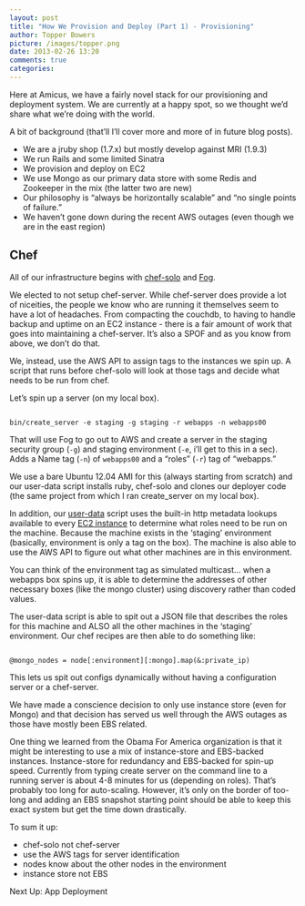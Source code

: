 ```yaml
---
layout: post
title: "How We Provision and Deploy (Part 1) - Provisioning"
author: Topper Bowers
picture: /images/topper.png
date: 2013-02-26 13:20
comments: true
categories: 
---
```


Here at Amicus, we have a fairly novel stack for our provisioning and deployment system. We are currently at a happy spot, so we thought we’d share what we’re doing with the world.

A bit of background (that’ll I’ll cover more and more of in future blog posts).

* We are a jruby shop (1.7.x) but mostly develop against MRI (1.9.3)
* We run Rails and some limited Sinatra
* We provision and deploy on EC2
* We use Mongo as our primary data store with some Redis and Zookeeper in the mix (the latter two are new)
* Our philosophy is “always be horizontally scalable” and “no single points of failure.”
* We haven’t gone down during the recent AWS outages (even though we are in the east region)

<h2>Chef</h2>

All of our infrastructure begins with <a href="http://wiki.opscode.com/display/chef/Chef+Solo">chef-solo</a> and <a href="https://github.com/fog/fog">Fog</a>.

We elected to not setup chef-server.  While chef-server does provide a lot of niceities, the people we know who are running it themselves seem to have a lot of headaches.  From compacting the couchdb, to having to handle backup and uptime on an EC2 instance - there is a fair amount of work that goes into maintaining a chef-server.  It’s also a SPOF and as you know from above, we don’t do that.

We, instead, use the AWS API to assign tags to the instances we spin up.  A script that runs before chef-solo will look at those tags and decide what needs to be run from chef.

Let’s spin up a server (on my local box).

<code>
bin/create_server -e staging -g staging -r webapps -n webapps00
</code>

That will use Fog to go out to AWS and create a server in the staging security group (<code>-g</code>) and staging environment (<code>-e</code>, i’ll get to this in a sec).  Adds a Name tag (<code>-n</code>) of <code>webapps00</code> and a “roles” (<code>-r</code>) tag of “webapps.”

We use a bare Ubuntu 12.04 AMI for this (always starting from scratch) and our user-data script installs ruby, chef-solo and clones our deployer code (the same project from which I ran create_server on my local box).

In addition, our <a href="http://alestic.com/2009/06/ec2-user-data-scripts">user-data</a> script uses the built-in http metadata lookups available to every <a href="http://docs.amazonwebservices.com/AWSEC2/latest/UserGuide/AESDG-chapter-instancedata.html">EC2 instance</a> to determine what roles need to be run on the machine.  Because the machine exists in the ‘staging’ environment (basically, environment is only a tag on the box).  The machine is also able to use the AWS API to figure out what other machines are in this environment.

You can think of the environment tag as simulated multicast... when a webapps box spins up, it is able to determine the addresses of other necessary boxes (like the mongo cluster) using discovery rather than coded values.

The user-data script is able to spit out a JSON file that describes the roles for this machine and ALSO all the other machines in the ‘staging’ environment.  Our chef recipes are then able to do something like:

<code>
@mongo_nodes = node[:environment][:mongo].map(&:private_ip)
</code>

This lets us spit out configs dynamically without having a configuration server or a chef-server.

We have made a conscience decision to only use instance store (even for Mongo) and that decision has served us well through the AWS outages as those have mostly been EBS related.  

One thing we learned from the Obama For America organization is that it might be interesting to use a mix of instance-store and EBS-backed instances.  Instance-store for redundancy and EBS-backed for spin-up speed.  Currently from typing create server on the command line to a running server is about 4-8 minutes for us (depending on roles).  That’s probably too long for auto-scaling.  However, it’s only on the border of too-long and adding an EBS snapshot starting point should be able to keep this exact system but get the time down drastically.

To sum it up:

* chef-solo not chef-server
* use the AWS tags for server identification
* nodes know about the other nodes in the environment
* instance store not EBS

Next Up: App Deployment